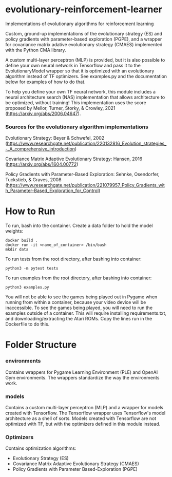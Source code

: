 # evolutionary-reinforcement-learner
Implementations of evolutionary algorithms for reinforcement learning

Custom, ground-up implementations of the evolutionary strategy (ES) and policy gradients with parameter-based exploration (PGPE), and a wrapper for covariance matrix adative evolutionary strategy (CMAES) implemented with the Python CMA library.  

A custom multi-layer perceptron (MLP) is provided, but it is also possible to define your own neural network in Tensorflow and pass it to the EvolutionaryModel wrapper so that it is optimized with an evolutionary algorithm instead of TF optimizers.  See examples.py and the documentation below for examples of how to do that.

To help you define your own TF neural network, this module includes a neural architecture search (NAS) implementation that allows architecture to be optimized, without training!  This implementation uses the score proposed by Mellor, Turner, Storky, & Crowley, 2021 (https://arxiv.org/abs/2006.04647).  

### Sources for the evolutionary algorithm implementations
Evolutionary Strategy: Beyer & Schwefel, 2002 (https://www.researchgate.net/publication/220132816_Evolution_strategies_-_A_comprehensive_introduction)

Covariance Matrix Adaptive Evolutionary Strategy:  Hansen, 2016 (https://arxiv.org/abs/1604.00772)

Policy Gradients with Parameter-Based Exploration: Sehnke, Osendorfer, Tuckstieb, & Graves, 2008 (https://www.researchgate.net/publication/221079957_Policy_Gradients_with_Parameter-Based_Exploration_for_Control)

# How to Run

To run, bash into the container.  Create a data folder to hold the model weights:

```
docker build .
docker run -it <name_of_container> /bin/bash
mkdir data
```

To run tests from the root directory, after bashing into container:

```
python3 -m pytest tests
```

To run examples from the root directory, after bashing into container:

```
python3 examples.py
```

You will not be able to see the games being played out in Pygame when running from within a container, because your video device will be inaccessible.  To see the games being played, you will need to run the examples outside of a container.  This will require installing requirements.txt, and downloading/extracting the Atari ROMs.  Copy the lines run in the Dockerfile to do this.

# Folder Structure

### environments

Contains wrappers for Pygame Learning Environment (PLE) and OpenAI Gym environments.  The wrappers standardize the way the environments work.

### models

Contains a custom multi-layer perceptron (MLP) and a wrapper for models created with Tensorflow.  The Tensorflow wrapper uses Tensorflow's model architecture as a shell of sorts.  Models created with Tensorflow are not optimized with TF, but with the optimizers defined in this module instead. 

### Optimizers

Contains optimization algorithms:
* Evolutionary Strategy (ES)
* Covariance Matrix Adaptive Evolutionary Strategy (CMAES)
* Policy Gradients with Parameter Based-Exploration (PGPE)
